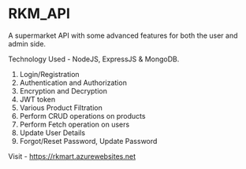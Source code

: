 # RKM_API
A supermarket API with some advanced features for both the user and admin side.

Technology Used - NodeJS, ExpressJS & MongoDB.

1. Login/Registration 
2. Authentication and Authorization 
3. Encryption and Decryption 
4. JWT token 
5. Various Product Filtration
6. Perform CRUD operations on products
7. Perform Fetch operation on users
8. Update User Details
9. Forgot/Reset Password, Update Password

Visit - https://rkmart.azurewebsites.net
